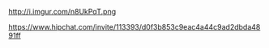 http://i.imgur.com/n8UkPqT.png

https://www.hipchat.com/invite/113393/d0f3b853c9eac4a44c9ad2dbda4891ff
